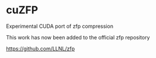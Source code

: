 # cuZFP
Experimental CUDA port of zfp compression 

This work has now been added to the official zfp repository

https://github.com/LLNL/zfp
